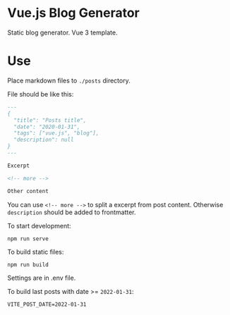 # Vue.js Blog Generator
Static blog generator. Vue 3 template.

# Use

Place markdown files to `./posts` directory.

File should be like this:
```markdown
---
{
  "title": "Posts title",
  "date": "2020-01-31",
  "tags": ["vue.js", "blog"],
  "description": null
}
---

Excerpt

<!-- more -->

Other content
```

You can use `<!-- more -->` to split a excerpt from post content. Otherwise `description` should be added to frontmatter.

To start development:
```
npm run serve
```
To build static files:
```
npm run build
```

Settings are in .env file.

To build last posts with date >= `2022-01-31`:
```
VITE_POST_DATE=2022-01-31
```

